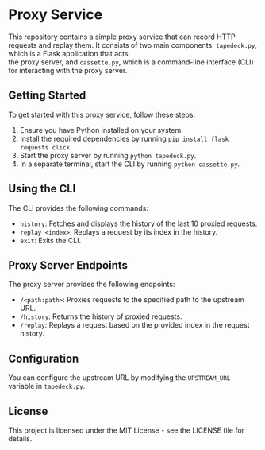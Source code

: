 # Proxy Service                                                                                                                                                                           
                                                                                                                                                                                          
This repository contains a simple proxy service that can record HTTP requests and replay them. It consists of two main components: `tapedeck.py`, which is a Flask application that acts  
the proxy server, and `cassette.py`, which is a command-line interface (CLI) for interacting with the proxy server.                                                                       
                                                                                                                                                                                          
## Getting Started                                                                                                                                                                        
                                                                                                                                                                                          
To get started with this proxy service, follow these steps:                                                                                                                               
                                                                                                                                                                                          
1. Ensure you have Python installed on your system.                                                                                                                                       
2. Install the required dependencies by running `pip install flask requests click`.                                                                                                       
3. Start the proxy server by running `python tapedeck.py`.                                                                                                                                
4. In a separate terminal, start the CLI by running `python cassette.py`.                                                                                                                 
                                                                                                                                                                                          
## Using the CLI                                                                                                                                                                          
                                                                                                                                                                                          
The CLI provides the following commands:                                                                                                                                                  
                                                                                                                                                                                          
- `history`: Fetches and displays the history of the last 10 proxied requests.                                                                                                            
- `replay <index>`: Replays a request by its index in the history.                                                                                                                        
- `exit`: Exits the CLI.                                                                                                                                                                  
                                                                                                                                                                                          
## Proxy Server Endpoints                                                                                                                                                                 
                                                                                                                                                                                          
The proxy server provides the following endpoints:                                                                                                                                        
                                                                                                                                                                                          
- `/<path:path>`: Proxies requests to the specified path to the upstream URL.                                                                                                             
- `/history`: Returns the history of proxied requests.                                                                                                                                    
- `/replay`: Replays a request based on the provided index in the request history.                                                                                                        
                                                                                                                                                                                          
## Configuration                                                                                                                                                                          
                                                                                                                                                                                          
You can configure the upstream URL by modifying the `UPSTREAM_URL` variable in `tapedeck.py`.                                                                                             
                                                                                                                                                                                          
## License                                                                                                                                                                                
                                                                                                                                                                                          
This project is licensed under the MIT License - see the LICENSE file for details.  
